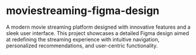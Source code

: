 # moviestreaming-figma-design
A modern movie streaming platform designed with innovative features and a sleek user interface. This project showcases a detailed Figma design aimed at redefining the streaming experience with intuitive navigation, personalized recommendations, and user-centric functionality.
